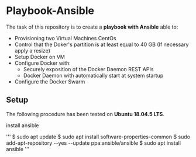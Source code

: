 # Playbook-Ansible
The task of this repository is to create a **playbook with Ansible** able to:

- Provisioning two Virtual Machines CentOs
- Control that the Doker's partition is at least equal to 40 GB (If necessary apply a resize) 
- Setup Docker on VM
- Configure Docker with: <br/>
  - Securely exposition of the Docker Daemon REST APIs <br/>
  - Docker Daemon with automatically start at system startup
- Configure the Docker Swarm

## Setup

The following procedure has been tested on **Ubuntu 18.04.5 LTS**.

install ansible

'''
$ sudo apt update
$ sudo apt install software-properties-common
$ sudo add-apt-repository --yes --update ppa:ansible/ansible
$ sudo apt install ansible
'''
